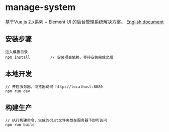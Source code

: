 # manage-system #
基于Vue.js 2.x系列 + Element UI 的后台管理系统解决方案。
[English document](https://github.com/ishell1021/one/blob/master/README_EN.md)



## 安装步骤 ##
	进入模板目录
	npm install         // 安装项目依赖，等待安装完成之后

## 本地开发 ##

	// 开启服务器，浏览器访问 http://localhost:8080
	npm run dev

## 构建生产 ##

	// 执行构建命令，生成的dist文件夹放在服务器下即可访问
	npm run build

